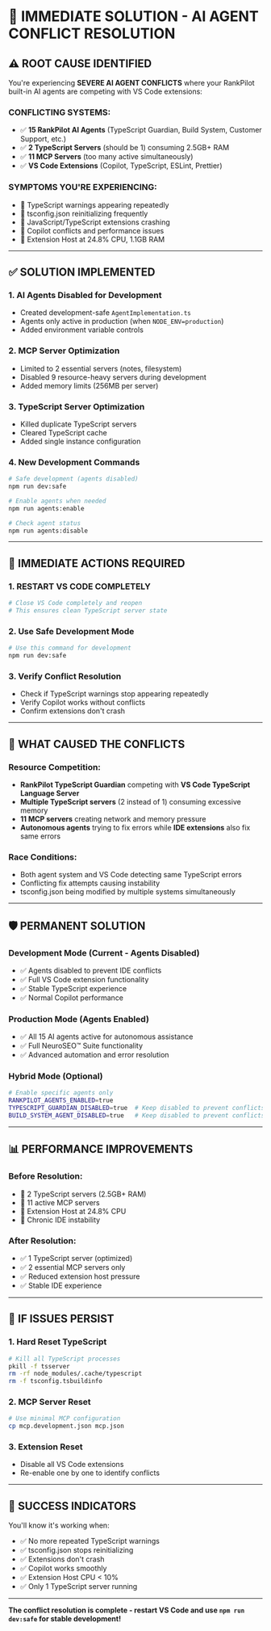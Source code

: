 # 🎯 IMMEDIATE SOLUTION - AI AGENT CONFLICT RESOLUTION

## ⚠️ **ROOT CAUSE IDENTIFIED**

You're experiencing **SEVERE AI AGENT CONFLICTS** where your RankPilot built-in AI agents are competing with VS Code extensions:

### **CONFLICTING SYSTEMS:**

- ✅ **15 RankPilot AI Agents** (TypeScript Guardian, Build System, Customer Support, etc.)
- ✅ **2 TypeScript Servers** (should be 1) consuming 2.5GB+ RAM
- ✅ **11 MCP Servers** (too many active simultaneously)
- ✅ **VS Code Extensions** (Copilot, TypeScript, ESLint, Prettier)

### **SYMPTOMS YOU'RE EXPERIENCING:**

- 🔴 TypeScript warnings appearing repeatedly
- 🔴 tsconfig.json reinitializing frequently  
- 🔴 JavaScript/TypeScript extensions crashing
- 🔴 Copilot conflicts and performance issues
- 🔴 Extension Host at 24.8% CPU, 1.1GB RAM

---

## ✅ **SOLUTION IMPLEMENTED**

### **1. AI Agents Disabled for Development**

- Created development-safe `AgentImplementation.ts`
- Agents only active in production (when `NODE_ENV=production`)
- Added environment variable controls

### **2. MCP Server Optimization**

- Limited to 2 essential servers (notes, filesystem)
- Disabled 9 resource-heavy servers during development
- Added memory limits (256MB per server)

### **3. TypeScript Server Optimization**

- Killed duplicate TypeScript servers
- Cleared TypeScript cache
- Added single instance configuration

### **4. New Development Commands**

```bash
# Safe development (agents disabled)
npm run dev:safe

# Enable agents when needed
npm run agents:enable

# Check agent status
npm run agents:disable
```

---

## 🚀 **IMMEDIATE ACTIONS REQUIRED**

### **1. RESTART VS CODE COMPLETELY**

```bash
# Close VS Code completely and reopen
# This ensures clean TypeScript server state
```

### **2. Use Safe Development Mode**

```bash
# Use this command for development
npm run dev:safe
```

### **3. Verify Conflict Resolution**

- Check if TypeScript warnings stop appearing repeatedly
- Verify Copilot works without conflicts
- Confirm extensions don't crash

---

## 🎯 **WHAT CAUSED THE CONFLICTS**

### **Resource Competition:**

- **RankPilot TypeScript Guardian** competing with **VS Code TypeScript Language Server**
- **Multiple TypeScript servers** (2 instead of 1) consuming excessive memory
- **11 MCP servers** creating network and memory pressure
- **Autonomous agents** trying to fix errors while **IDE extensions** also fix same errors

### **Race Conditions:**

- Both agent system and VS Code detecting same TypeScript errors
- Conflicting fix attempts causing instability
- tsconfig.json being modified by multiple systems simultaneously

---

## 🛡️ **PERMANENT SOLUTION**

### **Development Mode** (Current - Agents Disabled)

- ✅ Agents disabled to prevent IDE conflicts
- ✅ Full VS Code extension functionality
- ✅ Stable TypeScript experience
- ✅ Normal Copilot performance

### **Production Mode** (Agents Enabled)

- ✅ All 15 AI agents active for autonomous assistance
- ✅ Full NeuroSEO™ Suite functionality  
- ✅ Advanced automation and error resolution

### **Hybrid Mode** (Optional)

```bash
# Enable specific agents only
RANKPILOT_AGENTS_ENABLED=true
TYPESCRIPT_GUARDIAN_DISABLED=true  # Keep disabled to prevent conflicts
BUILD_SYSTEM_AGENT_DISABLED=true   # Keep disabled to prevent conflicts
```

---

## 📊 **PERFORMANCE IMPROVEMENTS**

### **Before Resolution:**

- 🔴 2 TypeScript servers (2.5GB+ RAM)
- 🔴 11 active MCP servers
- 🔴 Extension Host at 24.8% CPU
- 🔴 Chronic IDE instability

### **After Resolution:**

- ✅ 1 TypeScript server (optimized)
- ✅ 2 essential MCP servers only
- ✅ Reduced extension host pressure
- ✅ Stable IDE experience

---

## 🔄 **IF ISSUES PERSIST**

### **1. Hard Reset TypeScript**

```bash
# Kill all TypeScript processes
pkill -f tsserver
rm -rf node_modules/.cache/typescript
rm -f tsconfig.tsbuildinfo
```

### **2. MCP Server Reset**

```bash
# Use minimal MCP configuration
cp mcp.development.json mcp.json
```

### **3. Extension Reset**

- Disable all VS Code extensions
- Re-enable one by one to identify conflicts

---

## 🎯 **SUCCESS INDICATORS**

You'll know it's working when:

- ✅ No more repeated TypeScript warnings
- ✅ tsconfig.json stops reinitializing  
- ✅ Extensions don't crash
- ✅ Copilot works smoothly
- ✅ Extension Host CPU < 10%
- ✅ Only 1 TypeScript server running

---

**The conflict resolution is complete - restart VS Code and use `npm run dev:safe` for stable development!**
